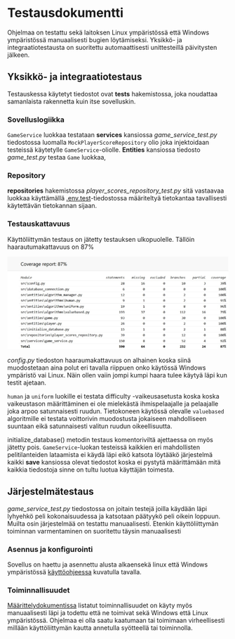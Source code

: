 # Testausdokumentti

Ohjelmaa on testattu sekä laitoksen Linux ympäristössä että Windows ympäristössä manuaalisesti bugien löytämiseksi. Yksikkö- ja integraatiotestausta on suoritettu automaattisesti unittesteillä päivitysten jälkeen.

## Yksikkö- ja integraatiotestaus
Testauskessa käytetyt tiedostot ovat **tests** hakemistossa, joka noudattaa samanlaista rakennetta kuin itse sovelluskin.

### Sovelluslogiikka
`GameService` luokkaa testataan **services** kansiossa *game_service_test.py* tiedostossa luomalla `MockPlayerScoreRepository` olio joka injektoidaan testeissä käytetylle `GameService`-oliolle. **Entities** kansiossa tiedosto *game_test.py* testaa `Game` luokkaa,

### Repository
**repositories** hakemistossa *player_scores_repository_test.py* sitä vastaavaa luokkaa käyttämällä [.env.test](../.env.test)-tiedostossa määriteltyä tietokantaa tavallisesti käytettävän tietokannan sijaan.

### Testauskattavuus
Käyttöliittymän testaus on jätetty testauksen ulkopuolelle. Tällöin haarautumakattavuus on 87%

![](./kuvat/haaraumakattavuus.jpg)

*config.py* tiedoston haaraumakattavuus on alhainen koska siinä muodostetaan aina polut eri tavalla riippuen onko käytössä Windows ympäristö vai Linux. Näin ollen vaiin jompi kumpi haara tulee käytyä läpi kun testit ajetaan.

`human` ja `uniform` luokille ei testata difficulty -vaikeusasetusta koska koska vaikeustason määrittäminen ei ole mielekästä ihmispelaajalle ja pelaajalle joka arpoo satunnaisesti ruudun. Tietokoneen käytössä olevalle `valuebased` algoritmille ei testata voittorivin muodostusta jokaiseen mahdolliseen suuntaan eikä satunnaisesti valitun ruudun oikeellisuutta.

initialize_database() metodin testaus komentoriviltä ajettaessa on myös jätetty pois. `GameService`-luokan testeissä kaikkien eri mahdollisten pelitilanteiden lataamista ei käydä läpi eikö katsota löytääkö järjestelmä kaikki **save** kansiossa olevat tiedostot koska ei pystytä määrittämään mitä kaikkia tiedostoja sinne on tultu luotua käyttäjän toimesta.

## Järjestelmätestaus
*game_service_test.py* tiedostossa on joitain testejä joilla käydään läpi lyhyehkö peli kokonaisuudessa ja katsotaan päätyykö peli oikein loppuun. Muilta osin järjestelmää on testattu manuaalisesti. Etenkin käyttöliittymän toiminnan varmentaminen on suoritettu täysin manuaalisesti

### Asennus ja konfigurointi
Sovellus on haettu ja asennettu alusta alkaensekä linux että Windows ympäristössä [käyttöohjeessa](./kayttoohje.md) kuvatulla tavalla.

### Toiminnallisuudet
[Määrittelydokumentissa](./vaatimusmaarittely.md) listatut toiminnallisuudet on käyty myös manuaalisesti läpi ja todettu että ne toimivat sekä Windows että Linux ympäristössä. Ohjelmaa ei olla saatu kaatumaan tai toimimaan virheellisesti millään käyttöliittymän kautta annetulla syötteellä tai toiminnolla.
